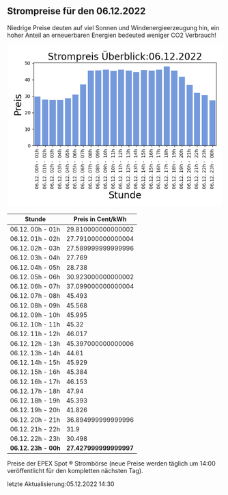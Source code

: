 
## Strompreise für den 06.12.2022

Niedrige Preise deuten auf viel Sonnen und Windenergieerzeugung hin, ein hoher Anteil an erneuerbaren Energien bedeuted weniger CO2 Verbrauch!

![Strompreis übersicht](imgs/strompreis_uebersicht.png)

| Stunde | Preis in Cent/kWh |
|---|---|
| 06.12. 00h -  01h | 29.810000000000002 | 
| 06.12. 01h -  02h | 27.791000000000004 | 
| 06.12. 02h -  03h | 27.589999999999996 | 
| 06.12. 03h -  04h | 27.769 | 
| 06.12. 04h -  05h | 28.738 | 
| 06.12. 05h -  06h | 30.923000000000002 | 
| 06.12. 06h -  07h | 37.099000000000004 | 
| 06.12. 07h -  08h | 45.493 | 
| 06.12. 08h -  09h | 45.568 | 
| 06.12. 09h -  10h | 45.995 | 
| 06.12. 10h -  11h | 45.32 | 
| 06.12. 11h -  12h | 46.017 | 
| 06.12. 12h -  13h | 45.397000000000006 | 
| 06.12. 13h -  14h | 44.61 | 
| 06.12. 14h -  15h | 45.929 | 
| 06.12. 15h -  16h | 45.384 | 
| 06.12. 16h -  17h | 46.153 | 
| 06.12. 17h -  18h | 47.94 | 
| 06.12. 18h -  19h | 45.393 | 
| 06.12. 19h -  20h | 41.826 | 
| 06.12. 20h -  21h | 36.894999999999996 | 
| 06.12. 21h -  22h | 31.9 | 
| 06.12. 22h -  23h | 30.498 | 
| **06.12. 23h -  00h** | **27.427999999999997** | 

Preise der EPEX Spot ® Strombörse (neue Preise werden täglich um 14:00 veröffentlicht für den kompletten nächsten Tag).

letzte Aktualisierung:05.12.2022 14:30
